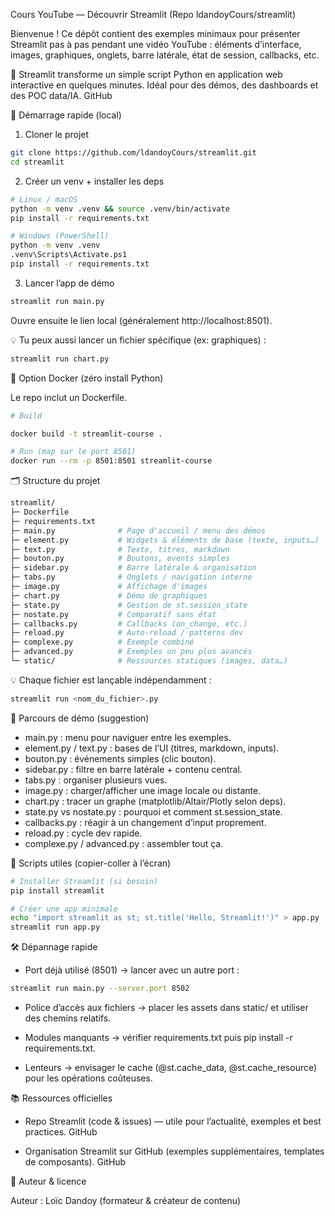 Cours YouTube — Découvrir Streamlit (Repo ldandoyCours/streamlit)

Bienvenue ! Ce dépôt contient des exemples minimaux pour présenter Streamlit pas à pas pendant une vidéo YouTube : éléments d’interface, images, graphiques, onglets, barre latérale, état de session, callbacks, etc.

🧰 Streamlit transforme un simple script Python en application web interactive en quelques minutes. Idéal pour des démos, des dashboards et des POC data/IA. 
GitHub

🚀 Démarrage rapide (local)
1) Cloner le projet
```bash
git clone https://github.com/ldandoyCours/streamlit.git
cd streamlit
```

2) Créer un venv + installer les deps
```bash
# Linux / macOS
python -m venv .venv && source .venv/bin/activate
pip install -r requirements.txt
```

```bash
# Windows (PowerShell)
python -m venv .venv
.venv\Scripts\Activate.ps1
pip install -r requirements.txt
```

3) Lancer l’app de démo
```bash
streamlit run main.py
```

Ouvre ensuite le lien local (généralement http://localhost:8501).

💡 Tu peux aussi lancer un fichier spécifique (ex: graphiques) :
```bash
streamlit run chart.py
```

🐳 Option Docker (zéro install Python)

Le repo inclut un Dockerfile.
```bash
# Build

docker build -t streamlit-course .

# Run (map sur le port 8501)
docker run --rm -p 8501:8501 streamlit-course
```

🗂️ Structure du projet
```bash
streamlit/
├─ Dockerfile
├─ requirements.txt
├─ main.py              # Page d'accueil / menu des démos
├─ element.py           # Widgets & éléments de base (texte, inputs…)
├─ text.py              # Texte, titres, markdown
├─ bouton.py            # Boutons, events simples
├─ sidebar.py           # Barre latérale & organisation
├─ tabs.py              # Onglets / navigation interne
├─ image.py             # Affichage d'images
├─ chart.py             # Démo de graphiques
├─ state.py             # Gestion de st.session_state
├─ nostate.py           # Comparatif sans état
├─ callbacks.py         # Callbacks (on_change, etc.)
├─ reload.py            # Auto-reload / patterns dev
├─ complexe.py          # Exemple combiné
├─ advanced.py          # Exemples un peu plus avancés
└─ static/              # Ressources statiques (images, data…)
```

💡 Chaque fichier est lançable indépendamment :

```bash
streamlit run <nom_du_fichier>.py
```

🧪 Parcours de démo (suggestion)

- main.py : menu pour naviguer entre les exemples.
- element.py / text.py : bases de l’UI (titres, markdown, inputs).
- bouton.py : événements simples (clic bouton).
- sidebar.py : filtre en barre latérale + contenu central.
- tabs.py : organiser plusieurs vues.
- image.py : charger/afficher une image locale ou distante.
- chart.py : tracer un graphe (matplotlib/Altair/Plotly selon deps).
- state.py vs nostate.py : pourquoi et comment st.session_state.
- callbacks.py : réagir à un changement d’input proprement.
- reload.py : cycle dev rapide.
- complexe.py / advanced.py : assembler tout ça.

🧵 Scripts utiles (copier-coller à l’écran)

```bash
# Installer Streamlit (si besoin)
pip install streamlit

# Créer une app minimale
echo "import streamlit as st; st.title('Hello, Streamlit!')" > app.py
streamlit run app.py
```

🛠️ Dépannage rapide

- Port déjà utilisé (8501) → lancer avec un autre port :
```bash
streamlit run main.py --server.port 8502
```

- Police d’accès aux fichiers → placer les assets dans static/ et utiliser des chemins relatifs.

- Modules manquants → vérifier requirements.txt puis pip install -r requirements.txt.

- Lenteurs → envisager le cache (@st.cache_data, @st.cache_resource) pour les opérations coûteuses.

📚 Ressources officielles

- Repo Streamlit (code & issues) — utile pour l’actualité, exemples et best practices. 
GitHub

- Organisation Streamlit sur GitHub (exemples supplémentaires, templates de composants). 
GitHub

🙌 Auteur & licence

Auteur : Loïc Dandoy (formateur & créateur de contenu)